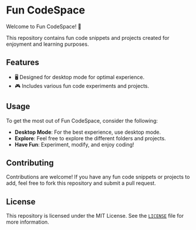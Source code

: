 # Fun CodeSpace

Welcome to Fun CodeSpace! 🎉

This repository contains fun code snippets and projects created for enjoyment and learning purposes.

## Features

- 🖥️ Designed for desktop mode for optimal experience.
- 🎮 Includes various fun code experiments and projects.

## Usage

To get the most out of Fun CodeSpace, consider the following:

- **Desktop Mode**: For the best experience, use desktop mode.
- **Explore**: Feel free to explore the different folders and projects.
- **Have Fun**: Experiment, modify, and enjoy coding!

## Contributing

Contributions are welcome! If you have any fun code snippets or projects to add, feel free to fork this repository and submit a pull request.

## License

This repository is licensed under the MIT License. See the [`LICENSE`](LICENSE) file for more information.
